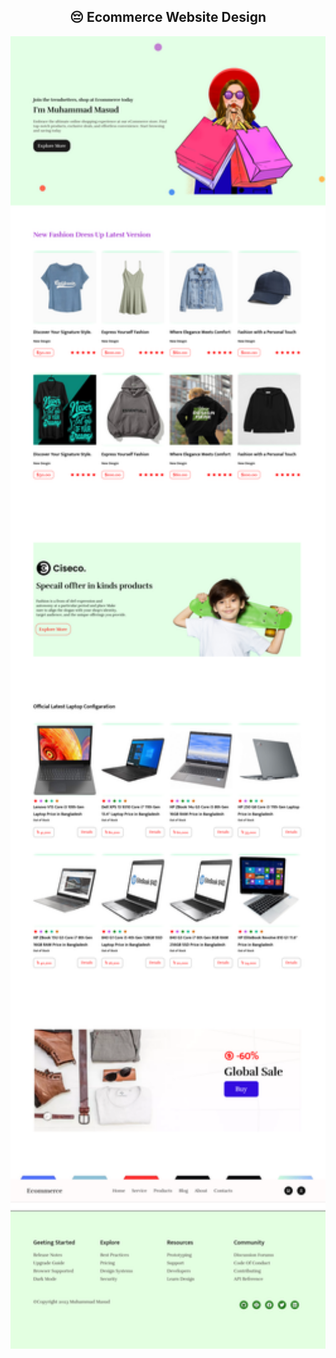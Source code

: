 <h2 align="center">😔 Ecommerce Website Design</h2>

<img src="https://github.com/muhammadmasud1/ecommerce/blob/main/Screenshot%202023-07-28%20at%2020-47-49%20Ecommerce.png" alt="project-screenshot" width="600" height="2100/">
